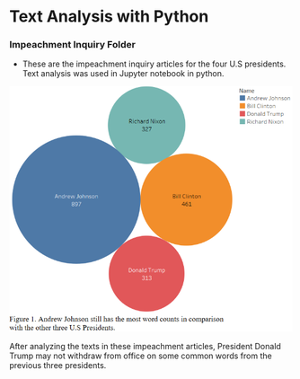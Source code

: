 # Text Analysis with Python

### Impeachment Inquiry Folder
  - These are the impeachment inquiry articles for the four U.S presidents. Text analysis was used in Jupyter notebook in python.
  
![](/Figures/Figure%201.png)

After analyzing the texts in these impeachment articles, President Donald Trump may not withdraw from office on some common words from the previous three presidents.
